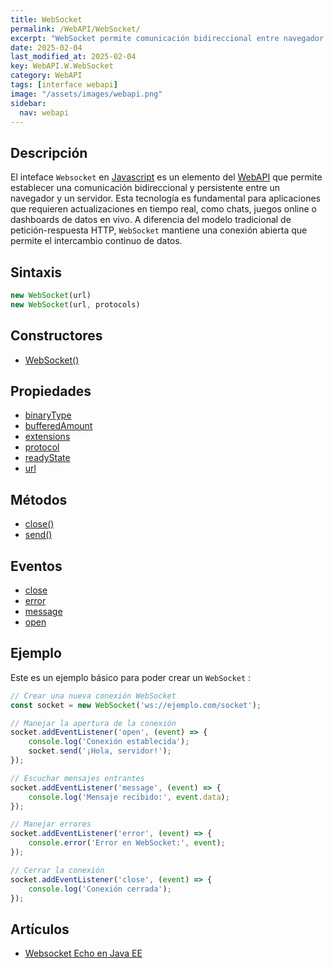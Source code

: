 ```yaml
---
title: WebSocket
permalink: /WebAPI/WebSocket/
excerpt: "WebSocket permite comunicación bidireccional entre navegador y servidor en tiempo real."
date: 2025-02-04
last_modified_at: 2025-02-04
key: WebAPI.W.WebSocket
category: WebAPI
tags: [interface webapi]
image: "/assets/images/webapi.png"
sidebar:
  nav: webapi
---
```


## Descripción


El inteface `Websocket` en [Javascript](https://www.manualweb.net/javascript/) es un elemento del [WebAPI](https://w3api.com/WebAPI/) que permite establecer una comunicación bidireccional y persistente entre un navegador y un servidor. Esta tecnología es fundamental para aplicaciones que requieren actualizaciones en tiempo real, como chats, juegos online o dashboards de datos en vivo. A diferencia del modelo tradicional de petición-respuesta HTTP, `WebSocket` mantiene una conexión abierta que permite el intercambio continuo de datos.


## Sintaxis


```javascript
new WebSocket(url)
new WebSocket(url, protocols)
```


## Constructores

- [WebSocket()](https://www.w3api.com/WebAPI/WebSocket/WebSocket/)

## Propiedades

- [binaryType](https://www.w3api.com/WebAPI/WebSocket/binaryType/)
- [bufferedAmount](https://www.w3api.com/WebAPI/WebSocket/bufferedAmount/)
- [extensions](https://www.w3api.com/WebAPI/WebSocket/extensions/)
- [protocol](https://www.w3api.com/WebAPI/WebSocket/protocol/)
- [readyState](https://www.w3api.com/WebAPI/WebSocket/readyState/)
- [url](https://www.w3api.com/WebAPI/WebSocket/url/)

## Métodos

- [close()](https://www.w3api.com/WebAPI/WebSocket/close/)
- [send()](https://www.w3api.com/WebAPI/WebSocket/send/)

## Eventos

- [close](https://www.w3api.com/WebAPI/WebSocket/close_evento/)
- [error](https://www.w3api.com/WebAPI/WebSocket/error/)
- [message](https://www.w3api.com/WebAPI/WebSocket/message/)
- [open](https://www.w3api.com/WebAPI/WebSocket/open/)

## Ejemplo


Este es un ejemplo básico para poder crear un `WebSocket` :


```javascript
// Crear una nueva conexión WebSocket
const socket = new WebSocket('ws://ejemplo.com/socket');

// Manejar la apertura de la conexión
socket.addEventListener('open', (event) => {
    console.log('Conexión establecida');
    socket.send('¡Hola, servidor!');
});

// Escuchar mensajes entrantes
socket.addEventListener('message', (event) => {
    console.log('Mensaje recibido:', event.data);
});

// Manejar errores
socket.addEventListener('error', (event) => {
    console.error('Error en WebSocket:', event);
});

// Cerrar la conexión
socket.addEventListener('close', (event) => {
    console.log('Conexión cerrada');
});
```


## Artículos

- [Websocket Echo en Java EE](https://lineadecodigo.com/java/websocket-echo-en-java-ee/)
